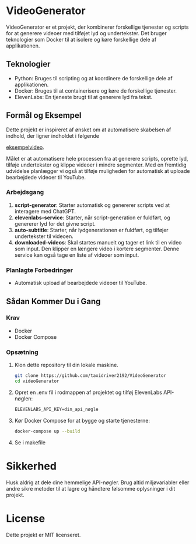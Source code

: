 # VideoGenerator

VideoGenerator er et projekt, der kombinerer forskellige tjenester og scripts for at generere videoer med tilføjet lyd og undertekster. Det bruger teknologier som Docker til at isolere og køre forskellige dele af applikationen.

## Teknologier
- Python: Bruges til scripting og at koordinere de forskellige dele af applikationen.
- Docker: Bruges til at containerisere og køre de forskellige tjenester.
- ElevenLabs: En tjeneste brugt til at generere lyd fra tekst.

## Formål og Eksempel

Dette projekt er inspireret af ønsket om at automatisere skabelsen af indhold, der ligner indholdet i følgende 

[eksempelvideo](https://www.youtube.com/embed/P2kRrulJsPc).

Målet er at automatisere hele processen fra at generere scripts, oprette lyd, tilføje undertekster og klippe videoer i mindre segmenter. Med en fremtidig udvidelse planlægger vi også at tilføje muligheden for automatisk at uploade bearbejdede videoer til YouTube.

### Arbejdsgang

1. **script-generator**: Starter automatisk og genererer scripts ved at interagere med ChatGPT.
2. **elevenlabs-service**: Starter, når script-generation er fuldført, og genererer lyd for det givne script.
3. **auto-subtitle**: Starter, når lydgenerationen er fuldført, og tilføjer undertekster til videoen.
4. **downloaded-videos**: Skal startes manuelt og tager et link til en video som input. Den klipper en længere video i kortere segmenter. Denne service kan også tage en liste af videoer som input.

### Planlagte Forbedringer

- Automatisk upload af bearbejdede videoer til YouTube.

## Sådan Kommer Du i Gang

### Krav
- Docker
- Docker Compose

### Opsætning
1. Klon dette repository til din lokale maskine.
   ```sh
   git clone https://github.com/taxidriver2192/VideoGenerator
   cd videoGenerator
   ```
2. Opret en .env fil i rodmappen af projektet og tilføj ElevenLabs API-nøglen:
   ```txt
   ELEVENLABS_API_KEY=din_api_nøgle
   ```
3. Kør Docker Compose for at bygge og starte tjenesterne:
   ```bash
   docker-compose up --build
   ```

4. Se i makefile

# Sikkerhed
Husk aldrig at dele dine hemmelige API-nøgler. Brug altid miljøvariabler eller andre sikre metoder til at lagre og håndtere følsomme oplysninger i dit projekt.

# License
Dette projekt er MIT licenseret.
